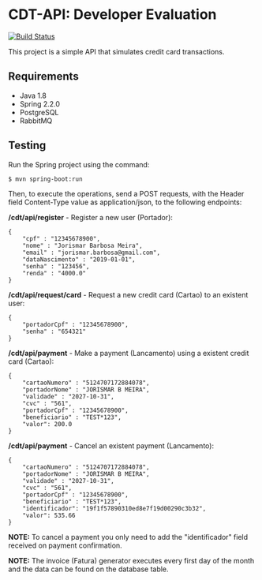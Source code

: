 # CDT-API: Developer Evaluation

[![Build Status](https://travis-ci.org/jorismar/cdt-api-dev-eval.svg?branch=dev)](https://travis-ci.org/jorismar/cdt-api-dev-eval)

This project is a simple API that simulates credit card transactions.

## Requirements

* Java 1.8
* Spring 2.2.0
* PostgreSQL
* RabbitMQ

## Testing

Run the Spring project using the command:

```
$ mvn spring-boot:run
```

Then, to execute the operations, send a POST requests, with the Header field Content-Type value as application/json, to the following endpoints:

**/cdt/api/register** - Register a new user (Portador):
```
{
	"cpf" : "12345678900",
	"nome" : "Jorismar Barbosa Meira",
	"email" : "jorismar.barbosa@gmail.com",
	"dataNascimento" : "2019-01-01",
	"senha" : "123456",
	"renda" : "4000.0"
}
```

**/cdt/api/request/card** - Request a new credit card (Cartao) to an existent user:
```
{
	"portadorCpf" : "12345678900",
	"senha" : "654321"
}
```

**/cdt/api/payment** - Make a payment (Lancamento) using a existent credit card (Cartao):
```
{
	"cartaoNumero" : "5124707172884078",
	"portadorNome" : "JORISMAR B MEIRA",
	"validade" : "2027-10-31",
	"cvc" : "561",
	"portadorCpf" : "12345678900",
	"beneficiario" : "TEST*123",
	"valor": 200.0
}
```

**/cdt/api/payment** - Cancel an existent payment (Lancamento):
```
{
	"cartaoNumero" : "5124707172884078",
	"portadorNome" : "JORISMAR B MEIRA",
	"validade" : "2027-10-31",
	"cvc" : "561",
	"portadorCpf" : "12345678900",
	"beneficiario" : "TEST*123",
	"identificador": "19f1f57890310ed8e7f19d00290c3b32",
	"valor": 535.66
}
```
**NOTE:** To cancel a payment you only need  to add the "identificador" field received on payment confirmation.

**NOTE:** The invoice (Fatura) generator executes every first day of the month and the data can be found on the database table.